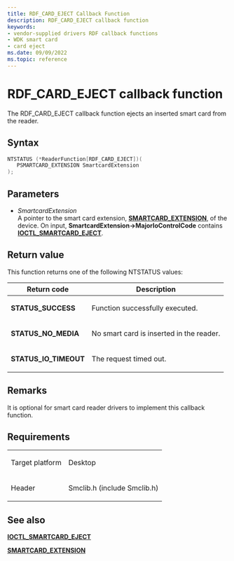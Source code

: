 ```yaml
---
title: RDF_CARD_EJECT Callback Function
description: RDF_CARD_EJECT callback function
keywords:
- vendor-supplied drivers RDF callback functions
- WDK smart card
- card eject
ms.date: 09/09/2022
ms.topic: reference
---
```


# RDF\_CARD\_EJECT callback function

The RDF\_CARD\_EJECT callback function ejects an inserted smart card from the reader.

## Syntax

``` c++
NTSTATUS (*ReaderFunction[RDF_CARD_EJECT])(
   PSMARTCARD_EXTENSION SmartcardExtension
);
```

## Parameters

- *SmartcardExtension*  
    A pointer to the smart card extension, [**SMARTCARD\_EXTENSION**](/windows-hardware/drivers/ddi/smclib/ns-smclib-_smartcard_extension), of the device. On input, **SmartcardExtension-\>MajorIoControlCode** contains [**IOCTL\_SMARTCARD\_EJECT**](/windows-hardware/drivers/ddi/winsmcrd/ni-winsmcrd-ioctl_smartcard_eject).

## Return value

This function returns one of the following NTSTATUS values:

<table>
<thead>
<tr class="header">
<th>Return code</th>
<th>Description</th>
</tr>
</thead>
<tbody>
<tr class="odd">
<td><strong>STATUS_SUCCESS</strong></td>
<td><p>Function successfully executed.</p></td>
</tr>
<tr class="even">
<td><strong>STATUS_NO_MEDIA</strong></td>
<td><p>No smart card is inserted in the reader.</p></td>
</tr>
<tr class="odd">
<td><strong>STATUS_IO_TIMEOUT</strong></td>
<td><p>The request timed out.</p></td>
</tr>
</tbody>
</table>

## Remarks

It is optional for smart card reader drivers to implement this callback function.

## Requirements

<table>
<tbody>
<tr class="odd">
<td><p>Target platform</p></td>
<td>Desktop</td>
</tr>
<tr class="even">
<td><p>Header</p></td>
<td>Smclib.h (include Smclib.h)</td>
</tr>
</tbody>
</table>

## See also

[**IOCTL\_SMARTCARD\_EJECT**](https://msdn.microsoft.com/library/ff548901\(v=vs.85\))

[**SMARTCARD\_EXTENSION**](/windows-hardware/drivers/ddi/smclib/ns-smclib-_smartcard_extension)
